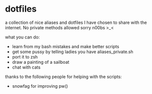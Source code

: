 # dotfiles
a collection of nice aliases and dotfiles I have chosen to share with the internet. No private methods allowed sorry n00bs >_<

what you can do:
* learn from my bash mistakes and make better scripts
* get some pussy by telling ladies you have aliases_private.sh
* port it to zsh
* draw a painting of a sailboat
* chat with cats

thanks to the following people for helping with the scripts:
* snowfag for improving pw()


